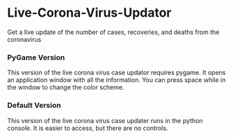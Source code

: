 # Live-Corona-Virus-Updator
Get a live update of the number of cases, recoveries, and deaths from the coronavirus

### PyGame Version
This version of the live corona virus case updator requires pygame. It opens an application window with all the information. You can press space while in the window to change the color scheme.

### Default Version
This version of the live corona virus case updater runs in the python console. It is easier to access, but there are no controls.
